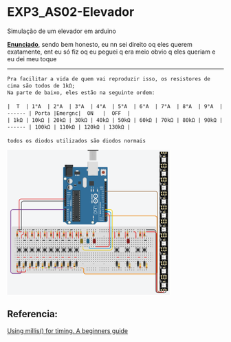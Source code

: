 # EXP3_AS02-Elevador
Simulação de um elevador em arduino

**[Enunciado](https://raw.githubusercontent.com/Trabalhos-PUC-PR/EXP3_AS02-Elevador/main/ProjetoElevador.pdf)**, sendo bem honesto, eu nn sei direito oq eles querem exatamente, ent eu só fiz oq eu peguei q era meio obvio q eles queriam e eu dei meu toque

****
```
Pra facilitar a vida de quem vai reproduzir isso, os resistores de cima são todos de 1kΩ;
Na parte de baixo, eles estão na seguinte ordem:

|  T  | 1°A  | 2°A  | 3°A  | 4°A  | 5°A  | 6°A  | 7°A  | 8°A  | 9°A  | ------ | Porta |Emergnc|  ON   |  OFF  |
| 1kΩ | 10kΩ | 20kΩ | 30kΩ | 40kΩ | 50kΩ | 60kΩ | 70kΩ | 80kΩ | 90kΩ | ------ | 100kΩ | 110kΩ | 120kΩ | 130kΩ |

todos os diodos utilizados são diodos normais
```

<img src="https://github.com/Trabalhos-PUC-PR/EXP3_AS02-Elevador/blob/main/DiagramaAtualizado.png" width="75%" height="75%">

## Referencia:
[Using millis() for timing. A beginners guide](https://forum.arduino.cc/t/using-millis-for-timing-a-beginners-guide/483573)

